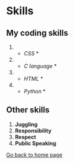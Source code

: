 # Skills

## My coding skills
1. * *CSS* *
1. * *C language* *
1. * *HTML* *
1. * *Python* *

## Other skills
1. **Juggling**
1. **Responsibility**
1. **Respect**
1. **Public Speaking**

[Go back to home page](./README.md)